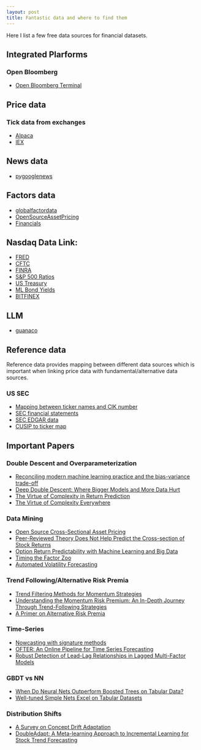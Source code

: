 ```yaml
---
layout: post
title: Fantastic data and where to find them  
---
```


Here I list a few free data sources for financial datasets.

## Integrated Plarforms 

### Open Bloomberg 
  - [Open Bloomberg Terminal](https://openbb.co/products/terminal)
  
## Price data

### Tick data from exchanges  
  - [Alpaca](https://alpaca.markets/docs/api-documentation/api-v2/market-data/alpaca-data-api-v2/historical/)
  - [IEX](https://iextrading.com/trading/market-data/#tops)

## News data
  - [pygooglenews](https://github.com/kotartemiy/pygooglenews) 

## Factors data
  - [globalfactordata](https://jkpfactors.com/)
  - [OpenSourceAssetPricing](https://www.openassetpricing.com/)
  - [Financials](https://github.com/chenandrewy/flex-mining)


## Nasdaq Data Link:
  - [FRED](https://data.nasdaq.com/data/FRED-federal-reserve-economic-data)
  - [CFTC](https://data.nasdaq.com/data/CFTC-commodity-futures-trading-commission-reports)
  - [FINRA](https://data.nasdaq.com/data/FINRA-financial-industry-regulatory-authority)
  - [S&P 500 Ratios](https://data.nasdaq.com/data/MULTPL-sp-500-ratios)
  - [US Treasury](https://data.nasdaq.com/data/USTREASURY-us-treasury)
  - [ML Bond Yields](https://data.nasdaq.com/data/ML-corporate-bond-yield-rates)
  - [BITFINEX](https://data.nasdaq.com/data/BITFINEX-bitfinex)

## LLM
  - [guanaco](https://paperswithcode.com/paper/qlora-efficient-finetuning-of-quantized-llms/review/)


## Reference data 

Reference data provides mapping between different data sources which is important when linking price data with fundamental/alternative data sources. 

### US SEC 
- [Mapping between ticker names and CIK number](https://www.sec.gov/files/company_tickers_exchange.json)
- [SEC financial statements](https://www.sec.gov/dera/data/financial-statement-and-notes-data-set.html)
- [SEC EDGAR data](https://www.sec.gov/os/accessing-edgar-data)
- [CUSIP to ticker map](https://www.sec.gov/data/foiadocsfailsdatahtm)



## Important Papers 


### Double Descent and Overparameterization
- [Reconciling modern machine learning practice and the bias-variance trade-off](https://arxiv.org/abs/1812.11118)
- [Deep Double Descent: Where Bigger Models and More Data Hurt](https://arxiv.org/abs/1912.02292)
- [The Virtue of Complexity in Return Prediction](https://papers.ssrn.com/sol3/papers.cfm?abstract_id=3984925)
- [The Virtue of Complexity Everywhere](https://papers.ssrn.com/sol3/papers.cfm?abstract_id=4166368)

### Data Mining 
- [Open Source Cross-Sectional Asset Pricing](https://papers.ssrn.com/sol3/papers.cfm?abstract_id=3604626)
- [Peer-Reviewed Theory Does Not Help Predict the Cross-section of Stock Returns](https://papers.ssrn.com/sol3/papers.cfm?abstract_id=4308069)
- [Option Return Predictability with Machine Learning and Big Data](https://papers.ssrn.com/sol3/Papers.cfm?abstract_id=3895984)
- [Timing the Factor Zoo](https://papers.ssrn.com/sol3/papers.cfm?abstract_id=4376898)
- [Automated Volatility Forecasting](https://papers.ssrn.com/sol3/papers.cfm?abstract_id=3776915)


### Trend Following/Alternative Risk Premia
- [Trend Filtering Methods for Momentum Strategies](https://papers.ssrn.com/sol3/papers.cfm?abstract_id=2289097)
- [Understanding the Momentum Risk Premium: An In-Depth Journey Through Trend-Following Strategies](https://papers.ssrn.com/sol3/papers.cfm?abstract_id=3042173)
- [A Primer on Alternative Risk Premia](https://papers.ssrn.com/sol3/papers.cfm?abstract_id=2766850)

### Time-Series
- [Nowcasting with signature methods](https://arxiv.org/abs/2305.10256)
- [OFTER: An Online Pipeline for Time Series Forecasting](https://arxiv.org/abs/2304.03877)
- [Robust Detection of Lead-Lag Relationships in Lagged Multi-Factor Models](https://arxiv.org/abs/2305.06704)

### GBDT vs NN
- [When Do Neural Nets Outperform Boosted Trees on Tabular Data?](https://arxiv.org/abs/2305.02997)
- [Well-tuned Simple Nets Excel on Tabular Datasets](https://arxiv.org/abs/2106.11189)

### Distribution Shifts
- [A Survey on Concept Drift Adaptation](https://dl.acm.org/doi/pdf/10.1145/2523813)
- [DoubleAdapt: A Meta-learning Approach to Incremental Learning
for Stock Trend Forecasting](https://arxiv.org/abs/2306.09862)
  
